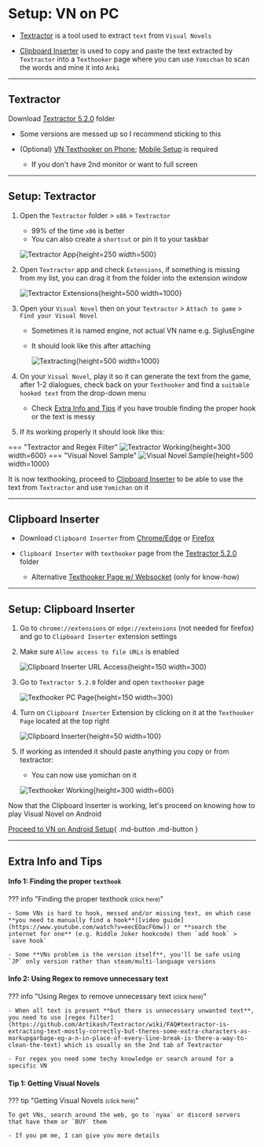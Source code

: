 # Setup: VN on PC

- [Textractor](https://xelieu.github.io/jp-lazy-guide/jp-lazy-guide/setupVnOnPC/#textractor) is a tool used to extract `text` from `Visual Novels`

- [Clipboard Inserter](https://xelieu.github.io/jp-lazy-guide/jp-lazy-guide/setupVnOnPC/#clipboard-inserter) is used to copy and paste the text extracted by `Textractor` into a `Texthooker` page where you can use `Yomichan` to scan the words and mine it into `Anki`

---
## Textractor

Download [Textractor 5.2.0](https://drive.google.com/drive/folders/1HPhYtqcNK66EvAjQnW3Y7jSUYEkwRAEw?usp=sharing) folder

- Some versions are messed up so I recommend sticking to this

- (Optional) [VN Texthooker on Phone](https://rentry.co/android-texthook); [Mobile Setup](https://xelieu.github.io/jp-lazy-guide/jp-lazy-guide/setupLnOnAndroid/) is required
    - If you don't have 2nd monitor or want to full screen

---

## Setup: Textractor

1. Open the `Textractor` folder > `x86` > `Textractor`
    - 99% of the time `x86` is better
    - You can also create a `shortcut` or pin it to your taskbar

    ![Textractor App](../img/textractor-app.png){height=250 width=500}

2. Open `Textractor` app and check `Extensions`, if something is missing from my list, you can drag it from the folder into the extension window

    ![Textractor Extensions](../img/textractor-extensions.png){height=500 width=1000}

3. Open your `Visual Novel` then on your `Textractor` > `Attach to game` > `Find your Visual Novel`
    - Sometimes it is named engine, not actual VN name e.g. SiglusEngine
    - It should look like this after attaching

        ![Textracting](../img/textracting.png){height=500 width=1000}

4. On your `Visual Novel`, play it so it can generate the text from the game, after 1-2 dialogues, check back on your `Texthooker` and find a `suitable hooked text` from the drop-down menu
    - Check [Extra Info and Tips](https://xelieu.github.io/jp-lazy-guide/jp-lazy-guide/setupVnOnPC/#extra-info-and-tips) if you have trouble finding the proper hook or the text is messy

5. If its working properly it should look like this:

=== "Textractor and Regex Filter"
    ![Textractor Working](../img/textractor-working.png){height=300 width=600}
=== "Visual Novel Sample"
    ![Visual Novel Sample](../img/visual-novel-sample.png){height=500 width=1000}

It is now texthooking, proceed to [Clipboard Inserter](https://xelieu.github.io/jp-lazy-guide/jp-lazy-guide/setupVnOnPC/#clipboard-inserter) to be able to use the text from `Textractor` and use `Yomichan` on it

---

## Clipboard Inserter

- Download `Clipboard Inserter` from [Chrome/Edge](https://chrome.google.com/webstore/detail/clipboard-inserter/deahejllghicakhplliloeheabddjajm) or [Firefox](https://addons.mozilla.org/en-US/firefox/addon/lap-clipboard-inserter/)

- `Clipboard Inserter` with `texthooker` page from the [Textractor 5.2.0](https://drive.google.com/drive/folders/1HPhYtqcNK66EvAjQnW3Y7jSUYEkwRAEw?usp=sharing) folder 
    - Alternative [Texthooker Page w/ Websocket](https://github.com/Renji-XD/texthooker-ui) (only for know-how)

---

## Setup: Clipboard Inserter

1. Go to `chrome://extensions` or `edge://extensions` (not needed for firefox) and go to `Clipboard Inserter` extension settings

2. Make sure `Allow access to file URLs` is enabled

    ![Clipboard Inserter URL Access](../img/url-access.png){height=150 width=300}

3. Go to `Textractor 5.2.0` folder and open `texthooker` page

    ![Texthooker PC Page](../img/texthooker-pc-page.png){height=150 width=300}

4. Turn on `Clipboard Inserter` Extension by clicking on it at the `Texthooker Page` located at the top right

    ![Clipboard Inserter](../img/clipboard-inserter.png){height=50 width=100}

5. If working as intended it should paste anything you copy or from textractor:
    - You can now use yomichan on it

    ![Texthooker Working](../img/texthooker-paste.png){height=300 width=600}


Now that the Clipboard Inserter is working, let's proceed on knowing how to play Visual Novel on Android

[Proceed to VN on Android Setup](setupVnOnAndroid.md){ .md-button .md-button }

---

## Extra Info and Tips

#### Info 1: Finding the proper `texthook`

??? info "Finding the proper texthook <small>(click here)</small>"

    - Some VNs is hard to hook, messed and/or missing text, on which case **you need to manually find a hook**([video guide](https://www.youtube.com/watch?v=eecEOacF6mw)) or **search the internet for one** (e.g. Riddle Joker hookcode) then `add hook` > `save hook`

    - Some **VNs problem is the version itself**, you'll be safe using `JP` only version rather than steam/multi-language versions

#### Info 2: Using Regex to remove unnecessary text

??? info "Using Regex to remove unnecessary text <small>(click here)</small>"

    - When all text is present **but there is unnecessary unwanted text**, you need to use [regex filter](https://github.com/Artikash/Textractor/wiki/FAQ#textractor-is-extracting-text-mostly-correctly-but-theres-some-extra-characters-as-markupgarbage-eg-a-n-in-place-of-every-line-break-is-there-a-way-to-clean-the-text) which is usually on the 2nd tab of Textractor

    - For regex you need some techy knowledge or search around for a specific VN

#### Tip 1: Getting Visual Novels

??? tip "Getting Visual Novels <small>(click here)</small>"

    To get VNs, search around the web, go to `nyaa` or discord servers that have them or `BUY` them

    - If you pm me, I can give you more details